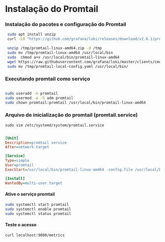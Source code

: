 # Instalação do Promtail 

### Instalação do pacotes e configuração do Promtail

```sh
 sudo apt install unzip
 curl -LO "https://github.com/grafana/loki/releases/download/v2.6.1/promtail-linux-amd64.zip" --output-dir /tmp
 
 unzip /tmp/promtail-linux-amd64.zip -d /tmp
 sudo mv /tmp/promtail-linux-amd64 /usr/local/bin
 sudo  chmod a+x /usr/local/bin/promtail-linux-amd64
 wget https://raw.githubusercontent.com/grafana/loki/master/clients/cmd/promtail/promtail-local-config.yaml -P /tmp
 sudo mv /tmp/promtail-local-config.yaml /usr/local/bin/

```
### Executando promtail como serviço 

```sh

sudo useradd -m promtail
sudo usermod -a -G adm promtail
sudo chown promtail:promtail /usr/local/bin/promtail-linux-amd64

```
### Arquivo de inicialização do promtail (promtail.service)
 
```
sudo vim /etc/systemd/system/promtail.service
```

```ini 

[Unit]
Description=promtail service
After=network.target

[Service]
Type=simple
User=promtail
ExecStart=/usr/local/bin/promtail-linux-amd64 -config.file /usr/local/bin/promtail-local-config.yaml

[Install]
WantedBy=multi-user.target

``` 
#### Ative o serviço promtail
```sh
sudo systemctl start promtail
sudo systemctl enable promtail
sudo systemctl status promtail

```
#### Teste o acesso 

`curl localhost:9080/metrics`